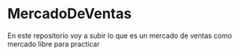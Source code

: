 # MercadoDeVentas
En este repositorio voy a subir lo que es un mercado de ventas como mercado libre para practicar 
